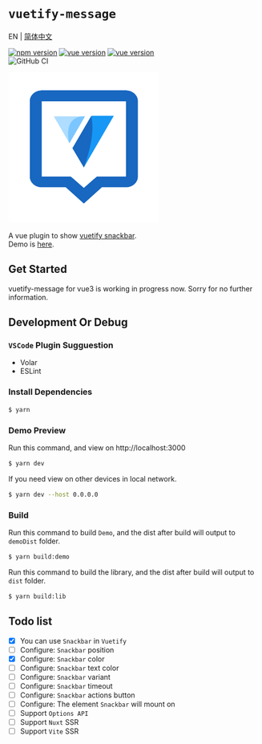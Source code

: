 # `vuetify-message`
EN | [简体中文](./README_zh.md)

[![npm version](https://badge.fury.io/js/@lemonneko%2Fvuetify-message.svg)](https://badge.fury.io/js/@lemonneko%2Fvuetify-message)
[![vue version](https://shields.io/npm/dependency-version/%40lemonneko%2Fvuetify-message/dev/vue)](https://www.npmjs.com/package/vue)
[![vue version](https://shields.io/npm/dependency-version/%40lemonneko%2Fvuetify-message/dev/vuetify)](https://www.npmjs.com/package/vuetify)  
![GitHub CI](https://github.com/LemonNekoGH/vuetify-message/actions/workflows/ci.yml/badge.svg)

<img src="./logo.png">

A vue plugin to show [vuetify snackbar](https://next.vuetifyjs.com/en/components/snackbars/).  
Demo is [here](https://vuetify-message-demo.lemonneko.moe/).

## Get Started
vuetify-message for vue3 is working in progress now. Sorry for no further information.

## Development Or Debug
### `VSCode` Plugin Sugguestion
- Volar
- ESLint
### Install Dependencies
```bash
$ yarn
```
### Demo Preview
Run this command, and view on http://localhost:3000
```bash
$ yarn dev
```
If you need view on other devices in local network.
```bash
$ yarn dev --host 0.0.0.0
```
### Build
Run this command to build `Demo`, and the dist after build will output to `demoDist` folder.
```bash
$ yarn build:demo
``` 
Run this command to build the library, and the dist after build will output to `dist` folder.
```bash
$ yarn build:lib
```
## Todo list
- [x] You can use `Snackbar` in `Vuetify`
- [ ] Configure: `Snackbar` position
- [x] Configure: `Snackbar` color
- [ ] Configure: `Snackbar` text color
- [ ] Configure: `Snackbar` variant
- [ ] Configure: `Snackbar` timeout
- [ ] Configure: `Snackbar` actions button
- [ ] Configure: The element `Snackbar` will mount on
- [ ] Support `Options API`
- [ ] Support `Nuxt` SSR
- [ ] Support `Vite` SSR